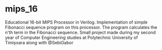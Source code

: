 # mips_16
Educational 16-bit MIPS Processor in Verilog. Implementation of simple Fibonacci sequence program on this processor. The program calculates the n'th term in the Fibonacci sequence. Small project made during my second year of Computer Engineering studies at Polytechnic University of Timișoara along with @SebiGabor
